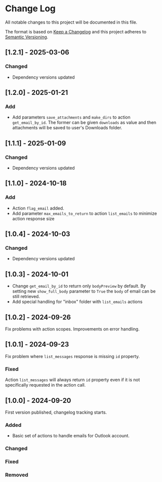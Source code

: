 # Change Log

All notable changes to this project will be documented in this file.

The format is based on [Keep a Changelog](http://keepachangelog.com/)
and this project adheres to [Semantic Versioning](http://semver.org/).

## [1.2.1] - 2025-03-06

### Changed

- Dependency versions updated

## [1.2.0] - 2025-01-21

### Add

- Add parameters `save_attachments` and `make_dirs` to action `get_email_by_id`.
  The former can be given `downloads` as value and then attachments will be saved
  to user's Downloads folder.

## [1.1.1] - 2025-01-09

### Changed

- Dependency versions updated

## [1.1.0] - 2024-10-18

### Add

- Action `flag_email` added.
- Add parameter `max_emails_to_return` to action `list_emails` to minimize action response size

## [1.0.4] - 2024-10-03

### Changed

- Dependency versions updated

## [1.0.3] - 2024-10-01

- Change `get_email_by_id` to return only `bodyPreview` by default.
  By setting new `show_full_body` parameter to `True` the `body` of email can be
  still retrieved.
- Add special handling for "inbox" folder with `list_emails` actions

## [1.0.2] - 2024-09-26

Fix problems with action scopes. Improvements on error handling.

## [1.0.1] - 2024-09-23

Fix problem where `list_messages` response is missing `id` property.

### Fixed

Action `list_messages` will always return `id` property even if it
is not specifically requested in the action call.

## [1.0.0] - 2024-09-20

First version published, changelog tracking starts.

### Added

- Basic set of actions to handle emails for Outlook account.

### Changed

### Fixed

### Removed
